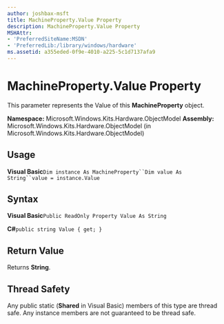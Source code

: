 ```yaml
---
author: joshbax-msft
title: MachineProperty.Value Property
description: MachineProperty.Value Property
MSHAttr:
- 'PreferredSiteName:MSDN'
- 'PreferredLib:/library/windows/hardware'
ms.assetid: a355eded-0f9e-4010-a225-5c1d7137afa9
---
```


# MachineProperty.Value Property


This parameter represents the Value of this **MachineProperty** object.

**Namespace:** Microsoft.Windows.Kits.Hardware.ObjectModel **Assembly:** Microsoft.Windows.Kits.Hardware.ObjectModel (in Microsoft.Windows.Kits.Hardware.ObjectModel)

## Usage


**Visual Basic**`Dim instance As MachineProperty``Dim value As String``value = instance.Value`

## Syntax


**Visual Basic**`Public ReadOnly Property Value As String`

**C#**`public string Value { get; }`

## Return Value


Returns **String**.

## Thread Safety


Any public static (**Shared** in Visual Basic) members of this type are thread safe. Any instance members are not guaranteed to be thread safe.

 

 







